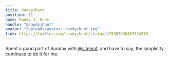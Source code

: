 ```yaml
---
title: Randyjhunt
position: 11
name: Randy J. Hunt
handle: "@randyjhunt"
avatar: "/uploads/avatar--randyjhunt.jpg"
link: https://twitter.com/randyjhunt/status/475987996387594240
---
```


Spent a good part of Sunday with [@siteleaf](https://twitter.com/siteleaf), and have to say, the simplicity continues to do it for me.
